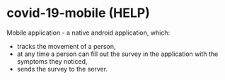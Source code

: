 # covid-19-mobile (HELP)

Mobile application - a native android application, which:
- tracks the movement of a person,
- at any time a person can fill out the survey in the application with the symptoms they noticed,
- sends the survey to the server.
